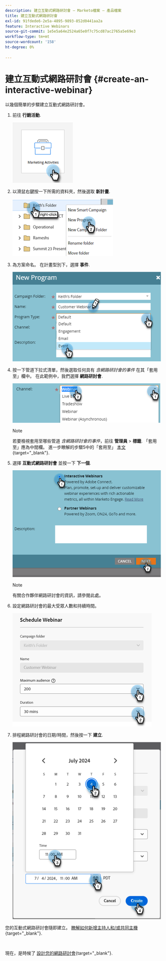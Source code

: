 ```yaml
---
description: 建立互動式網路研討會 — Marketo檔案 — 產品檔案
title: 建立互動式網路研討會
exl-id: 91fdede6-2e5a-4895-9893-852d0441aa2a
feature: Interactive Webinars
source-git-commit: 1e5e5a64e2524a65e0f7c75cd87ac2765a5e69e3
workflow-type: tm+mt
source-wordcount: '158'
ht-degree: 0%

---
```


# 建立互動式網路研討會 {#create-an-interactive-webinar}

以幾個簡單的步驟建立互動式網路研討會。

1. 前往 **行銷活動**.

   ![](assets/create-an-interactive-webinar-1.png)

1. 以滑鼠右鍵按一下所需的資料夾，然後選取 **新計畫**.

   ![](assets/create-an-interactive-webinar-2.png)

1. 為方案命名。 在計畫型別下，選擇 **事件**.

   ![](assets/create-an-interactive-webinar-3.png)

1. 按一下管道下拉式清單，然後選取任何具有 _含網路研討會的事件_ 在其「套用至」欄中。 在此範例中，我們選擇 **網路研討會**.

   ![](assets/create-an-interactive-webinar-4.png)

   >[!NOTE]
   >
   >若要檢視套用至哪些管道 _含網路研討會的事件_，前往 **管理員** > **標籤**. 「套用至」應為中間欄。 進一步瞭解的步驟5中的「套用至」 [本文](/help/marketo/product-docs/administration/tags/create-a-program-channel.md){target="_blank"}.

1. 選擇 **互動式網路研討會** 並按一下 **下一個**.

   ![](assets/create-an-interactive-webinar-5.png)

   >[!NOTE]
   >
   >有關合作夥伴網路研討會的資訊，請參閱此處。

1. 設定網路研討會的最大受眾人數和持續時間。

   ![](assets/create-an-interactive-webinar-6.png)

1. 排程網路研討會的日期/時間，然後按一下 **建立**.

   ![](assets/create-an-interactive-webinar-7.png)

您的互動式網路研討會隨即建立。 [瞭解如何新增主持人和/或共同主機](/help/marketo/product-docs/demand-generation/events/interactive-webinars/add-a-webinar-team.md){target="_blank"}.

<br>

現在，是時候了 [設計您的網路研討會](/help/marketo/product-docs/demand-generation/events/interactive-webinars/designing-interactive-webinars.md){target="_blank"}.
